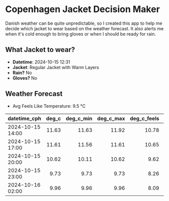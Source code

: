 
# Copenhagen Jacket Decision Maker

Danish weather can be quite unpredictable, so I created this app to help me decide which jacket to wear based on the weather forecast. 
It also alerts me when it's cold enough to bring gloves or when I should be ready for rain.

## What Jacket to wear?

- **Datetime**: 2024-10-15 12:31
- **Jacket**: Regular Jacket with Warm Layers
- **Rain?** No
- **Gloves?** No

## Weather Forecast
- Avg Feels Like Temperature: 9.5 °C

| datetime_cph     |   deg_c |   deg_c_min |   deg_c_max |   deg_c_feels | weather   | wind   | rain   |
|:-----------------|--------:|------------:|------------:|--------------:|:----------|:-------|:-------|
| 2024-10-15 14:00 |   11.63 |       11.63 |       11.92 |         10.78 | Clouds    | Low    | None   |
| 2024-10-15 17:00 |   11.61 |       11.56 |       11.61 |         10.65 | Clouds    | Low    | None   |
| 2024-10-15 20:00 |   10.62 |       10.11 |       10.62 |          9.62 | Clouds    | Low    | None   |
| 2024-10-15 23:00 |    9.73 |        9.73 |        9.73 |          8.26 | Clear     | Low    | None   |
| 2024-10-16 02:00 |    9.96 |        9.96 |        9.96 |          8.09 | Clear     | Low    | None   |
        